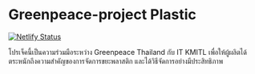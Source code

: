 # Greenpeace-project Plastic
[![Netlify Status](https://api.netlify.com/api/v1/badges/3df10ebe-1708-4aad-ba98-5e514f1d6d5b/deploy-status)](https://app.netlify.com/sites/plastic-epr/deploys)

โปรเจ็คนี้เป็นความร่วมมือระหว่าง Greenpeace Thailand กับ IT KMITL เพื่อให้ผู้ผลิตได้ตระหนักถึงความสำคัญของการจัดการขยะพลาสติก และได้วิธีจัดการอย่างมีประสิทธิภาพ